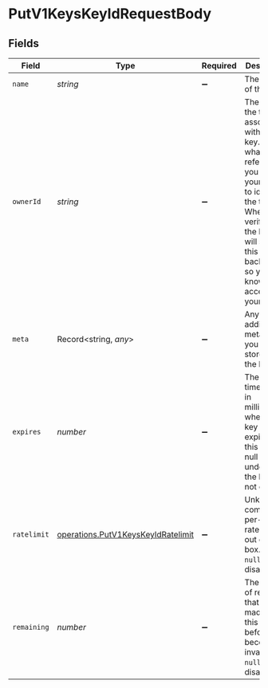 # PutV1KeysKeyIdRequestBody


## Fields

| Field                                                                                                                                                                                                                     | Type                                                                                                                                                                                                                      | Required                                                                                                                                                                                                                  | Description                                                                                                                                                                                                               | Example                                                                                                                                                                                                                   |
| ------------------------------------------------------------------------------------------------------------------------------------------------------------------------------------------------------------------------- | ------------------------------------------------------------------------------------------------------------------------------------------------------------------------------------------------------------------------- | ------------------------------------------------------------------------------------------------------------------------------------------------------------------------------------------------------------------------- | ------------------------------------------------------------------------------------------------------------------------------------------------------------------------------------------------------------------------- | ------------------------------------------------------------------------------------------------------------------------------------------------------------------------------------------------------------------------- |
| `name`                                                                                                                                                                                                                    | *string*                                                                                                                                                                                                                  | :heavy_minus_sign:                                                                                                                                                                                                        | The name of the key                                                                                                                                                                                                       | Customer X                                                                                                                                                                                                                |
| `ownerId`                                                                                                                                                                                                                 | *string*                                                                                                                                                                                                                  | :heavy_minus_sign:                                                                                                                                                                                                        | The id of the tenant associated with this key. Use whatever reference you have in your system to identify the tenant. When verifying the key, we will send this field back to you, so you know who is accessing your API. | user_123                                                                                                                                                                                                                  |
| `meta`                                                                                                                                                                                                                    | Record<string, *any*>                                                                                                                                                                                                     | :heavy_minus_sign:                                                                                                                                                                                                        | Any additional metadata you want to store with the key                                                                                                                                                                    | {"roles":["admin","user"],"stripeCustomerId":"cus_1234"}                                                                                                                                                                  |
| `expires`                                                                                                                                                                                                                 | *number*                                                                                                                                                                                                                  | :heavy_minus_sign:                                                                                                                                                                                                        | The unix timestamp in milliseconds when the key will expire. If this field is null or undefined, the key is not expiring.                                                                                                 | 0                                                                                                                                                                                                                         |
| `ratelimit`                                                                                                                                                                                                               | [operations.PutV1KeysKeyIdRatelimit](../../models/operations/putv1keyskeyidratelimit.md)                                                                                                                                  | :heavy_minus_sign:                                                                                                                                                                                                        | Unkey comes with per-key ratelimiting out of the box. Set `null` to disable.                                                                                                                                              | {"type":"fast","limit":10,"refillRate":1,"refillInterval":60}                                                                                                                                                             |
| `remaining`                                                                                                                                                                                                               | *number*                                                                                                                                                                                                                  | :heavy_minus_sign:                                                                                                                                                                                                        | The number of requests that can be made with this key before it becomes invalid. Set `null` to disable.                                                                                                                   | 1000                                                                                                                                                                                                                      |